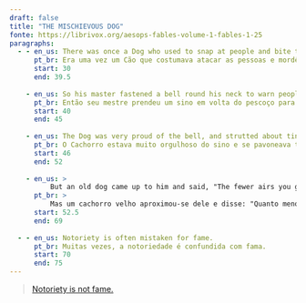 ```yaml
---
draft: false
title: "THE MISCHIEVOUS DOG"
fonte: https://librivox.org/aesops-fables-volume-1-fables-1-25
paragraphs:
  - - en_us: There was once a Dog who used to snap at people and bite them without any provocation, and who was a great nuisance to every one who came to his master's house.
      pt_br: Era uma vez um Cão que costumava atacar as pessoas e mordê-las sem nenhuma provocação, e que era um grande estorvo para todos que vinham à casa de seu dono.
      start: 30
      end: 39.5
      
    - en_us: So his master fastened a bell round his neck to warn people of his presence.
      pt_br: Então seu mestre prendeu um sino em volta do pescoço para avisar as pessoas de sua presença.
      start: 40
      end: 45
      
    - en_us: The Dog was very proud of the bell, and strutted about tinkling it with immense satisfaction.
      pt_br: O Cachorro estava muito orgulhoso do sino e se pavoneava tocando-o com imensa satisfação.
      start: 46
      end: 52
      
    - en_us: >
          But an old dog came up to him and said, "The fewer airs you give yourself the better, my friend. You don't think, do you, that your bell was given you as a reward of merit? On the contrary, it is a badge of disgrace."
      pt_br: >
          Mas um cachorro velho aproximou-se dele e disse: "Quanto menos ares você se der, melhor, meu amigo. Você não acha, não é, que seu sino foi dado a você como uma recompensa de mérito? é um distintivo de desgraça."
      start: 52.5
      end: 69
      
  - - en_us: Notoriety is often mistaken for fame.
      pt_br: Muitas vezes, a notoriedade é confundida com fama.
      start: 70
      end: 75
---
```


> [Notoriety is not fame.](https://fablesofaesop.com/the-mischievous-dog.html)

